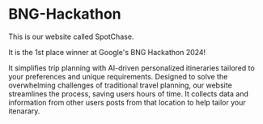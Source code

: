 # BNG-Hackathon
This is our website called SpotChase.

It is the 1st place winner at Google's BNG Hackathon 2024!

It  simplifies trip planning with AI-driven personalized itineraries tailored to your preferences and unique requirements. Designed to solve the overwhelming challenges of traditional travel planning, our website streamlines the process, saving users hours of time. It collects data and information from other users posts from that location to help tailor your itenarary.

